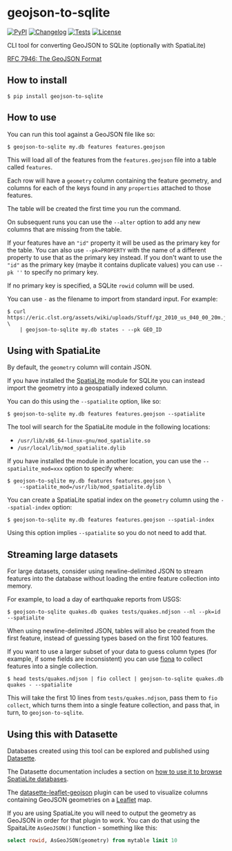 # geojson-to-sqlite

[![PyPI](https://img.shields.io/pypi/v/geojson-to-sqlite.svg)](https://pypi.org/project/geojson-to-sqlite/)
[![Changelog](https://img.shields.io/github/v/release/simonw/geojson-to-sqlite?include_prereleases&label=changelog)](https://github.com/simonw/geojson-to-sqlite/releases)
[![Tests](https://github.com/simonw/geojson-to-sqlite/workflows/Test/badge.svg)](https://github.com/simonw/geojson-to-sqlite/actions?query=workflow%3ATest)
[![License](https://img.shields.io/badge/license-Apache%202.0-blue.svg)](https://github.com/simonw/geojson-to-sqlite/blob/main/LICENSE)

CLI tool for converting GeoJSON to SQLite (optionally with SpatiaLite)

[RFC 7946: The GeoJSON Format](https://tools.ietf.org/html/rfc7946)

## How to install

    $ pip install geojson-to-sqlite

## How to use

You can run this tool against a GeoJSON file like so:

    $ geojson-to-sqlite my.db features features.geojson

This will load all of the features from the `features.geojson` file into a table called `features`.

Each row will have a `geometry` column containing the feature geometry, and columns for each of the keys found in any `properties` attached to those features.

The table will be created the first time you run the command.

On subsequent runs you can use the `--alter` option to add any new columns that are missing from the table.

If your features have an `"id"` property it will be used as the primary key for the table. You can also use `--pk=PROPERTY` with the name of a different property to use that as the primary key instead. If you don't want to use the `"id"` as the primary key (maybe it contains duplicate values) you can use `--pk ''` to specify no primary key.

If no primary key is specified, a SQLite `rowid` column will be used.

You can use `-` as the filename to import from standard input. For example:

    $ curl https://eric.clst.org/assets/wiki/uploads/Stuff/gz_2010_us_040_00_20m.json \
        | geojson-to-sqlite my.db states - --pk GEO_ID

## Using with SpatiaLite

By default, the `geometry` column will contain JSON.

If you have installed the [SpatiaLite](https://www.gaia-gis.it/fossil/libspatialite/index) module for SQLite you can instead import the geometry into a geospatially indexed column.

You can do this using the `--spatialite` option, like so:

    $ geojson-to-sqlite my.db features features.geojson --spatialite

The tool will search for the SpatiaLite module in the following locations:

- `/usr/lib/x86_64-linux-gnu/mod_spatialite.so`
- `/usr/local/lib/mod_spatialite.dylib`

If you have installed the module in another location, you can use the `--spatialite_mod=xxx` option to specify where:

    $ geojson-to-sqlite my.db features features.geojson \
        --spatialite_mod=/usr/lib/mod_spatialite.dylib

You can create a SpatiaLite spatial index on the `geometry` column using the `--spatial-index` option:

    $ geojson-to-sqlite my.db features features.geojson --spatial-index

Using this option implies `--spatialite` so you do not need to add that.

## Streaming large datasets

For large datasets, consider using newline-delimited JSON to stream features into the database without loading the entire feature collection into memory.

For example, to load a day of earthquake reports from USGS:

    $ geojson-to-sqlite quakes.db quakes tests/quakes.ndjson --nl --pk=id --spatialite

When using newline-delimited JSON, tables will also be created from the first feature, instead of guessing types based on the first 100 features.

If you want to use a larger subset of your data to guess column types (for example, if some fields are inconsistent) you can use [fiona](https://fiona.readthedocs.io/en/latest/cli.html) to collect features into a single collection.

    $ head tests/quakes.ndjson | fio collect | geojson-to-sqlite quakes.db quakes - --spatialite

This will take the first 10 lines from `tests/quakes.ndjson`, pass them to `fio collect`, which turns them into a single feature collection, and pass that, in turn, to `geojson-to-sqlite`.

## Using this with Datasette

Databases created using this tool can be explored and published using [Datasette](https://datasette.readthedocs.io/).

The Datasette documentation includes a section on [how to use it to browse SpatiaLite databases](https://datasette.readthedocs.io/en/stable/spatialite.html).

The [datasette-leaflet-geojson](https://github.com/simonw/datasette-leaflet-geojson) plugin can be used to visualize columns containing GeoJSON geometries on a [Leaflet](https://leafletjs.com/) map.

If you are using SpatiaLite you will need to output the geometry as GeoJSON in order for that plugin to work. You can do that using the SpaitaLite `AsGeoJSON()` function - something like this:

```sql
select rowid, AsGeoJSON(geometry) from mytable limit 10
```
